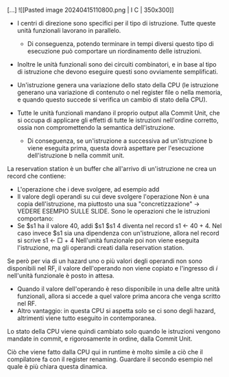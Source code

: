 [...]
![[Pasted image 20240415110800.png | I C | 350x300]]

- I centri di direzione sono specifici per il tipo di istruzione. Tutte queste unità funzionali lavorano in parallelo.
	- Di conseguenza, potendo terminare in tempi diversi questo tipo di esecuzione può comportare un riordinamento delle istruzioni.
- Inoltre le unità funzionali sono dei circuiti combinatori, e in base al tipo di istruzione che devono eseguire questi sono ovviamente semplificati.

- Un'istruzione genera una variazione dello stato della CPU (le istruzione generano una variazione di contenuto o nel register file o nella memoria, e quando questo succede si verifica un cambio di stato della CPU).

- Tutte le unità funzionali mandano il proprio output alla Commit Unit, che si occupa di applicare gli effetti di tutte le istruzioni nell'ordine corretto, ossia non compromettendo la semantica dell'istruzione.
	- Di conseguenza, se un'istruzione a successiva ad un'istruzione b viene eseguita prima, questa dovrà aspettare per l'esecuzione dell'istruzione b nella commit unit.

La reservation station è un buffer che all'arrivo di un'istruzione ne crea un record che contiene:
- L'operazione che i deve svolgere, ad esempio add
- Il valore degli operandi su cui deve svolgere l'operazione
Non è una copia dell'istruzione, ma piuttosto una sua "concretizzazione" -> VEDERE ESEMPIO SULLE SLIDE. Sono le operazioni che le istruzioni comportano:
- Se $s1 ha il valore 40, addi $s1 $s1 4 diventa nel record s1 <- 40 + 4. Nel caso invece $s1 sia una dipendenza con un'istruzione, allora nel record si scrive s1 <- □ + 4
Nell'unità funzionale poi non viene eseguita l'istruzione, ma gli operandi creati dalla reservation station.

 Se però per via di un hazard uno o più valori degli operandi non sono disponibili nel RF, il valore dell'operando non viene copiato e l'ingresso di *i* nell'unità funzionale è posto in attesa.
 - Quando il valore dell'operando è reso disponibile in una delle altre unità funzionali, allora si accede a quel valore prima ancora che venga scritto nel RF.
 - Altro vantaggio: in questa CPU si aspetta solo se ci sono degli hazard, altrimenti viene tutto eseguito in contemporanea.

Lo stato della CPU viene quindi cambiato solo quando le istruzioni vengono mandate in commit, e rigorosamente in ordine, dalla Commit Unit.

Ciò che viene fatto dalla CPU qui in runtime è molto simile a ciò che il compilatore fa con il register renaming. Guardare il secondo esempio nel quale è più chiara questa dinamica.